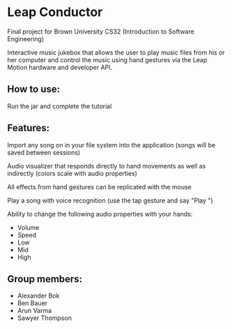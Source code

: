 
# Leap Conductor

Final project for Brown University CS32 (Introduction to Software Engineering)

Interactive music jukebox that allows the user to play music files from his or her computer and control
the music using hand gestures via the Leap Motion hardware and developer API. 

## How to use:
  Run the jar and complete the tutorial

## Features:
  Import any song on in your file system into the application (songs will be saved between sessions)
  
  Audio visualizer that responds directly to hand movements as well as indirectly (colors scale with audio properties)
  
  All effects from hand gestures can be replicated with the mouse
  
  Play a song with voice recognition (use the tap gesture and say "Play <songname>")
  
  Ability to change the following audio properties with your hands:
  *  Volume
  *  Speed
  *  Low
  *  Mid
  *  High
  
## Group members:
  *  Alexander Bok
  *  Ben Bauer
  *  Arun Varma
  *  Sawyer Thompson
